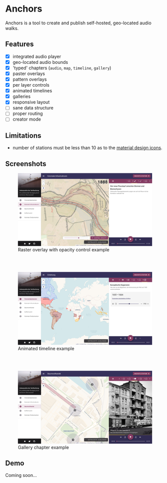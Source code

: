 # Anchors
Anchors is a tool to create and publish self-hosted, geo-located audio walks.

## Features

- [x] integrated audio player
- [x] geo-located audio bounds
- [x] 'typed' chapters (`audio`, `map`, `timeline`, `gallery`)
- [x] paster overlays
- [x] pattern overlays
- [x] per layer controls
- [x] animated timelines
- [x] galleries
- [x] responsive layout
- [ ] sane data structure
- [ ] proper routing
- [ ] creator mode

## Limitations

- number of stations must be less than 10 as to the [material design icons](https://materialdesignicons.com).

## Screenshots

<figure>
  <img
  src="https://github.com/janebuoy/anchors/raw/v4-dev/.github/screenshots/screenshot01.png"
  alt="Raster overlay with opacity control example">
  <figcaption>Raster overlay with opacity control example</figcaption>
</figure>
</br></br>
<figure>
  <img
  src="https://github.com/janebuoy/anchors/raw/v4-dev/.github/screenshots/screenshot02.png"
  alt="Animated timeline example">
  <figcaption>Animated timeline example</figcaption>
</figure>
</br></br>
<figure>
  <img
  src="https://github.com/janebuoy/anchors/raw/v4-dev/.github/screenshots/screenshot03.png"
  alt="Gallery chapter example">
  <figcaption>Gallery chapter example</figcaption>
</figure>

## Demo

Coming soon...